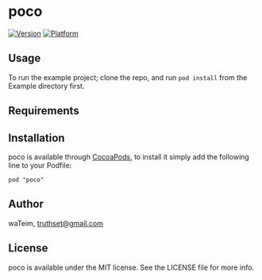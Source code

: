 # poco

[![Version](http://cocoapod-badges.herokuapp.com/v/poco/badge.png)](http://cocoadocs.org/docsets/poco)
[![Platform](http://cocoapod-badges.herokuapp.com/p/poco/badge.png)](http://cocoadocs.org/docsets/poco)

## Usage

To run the example project; clone the repo, and run `pod install` from the Example directory first.

## Requirements

## Installation

poco is available through [CocoaPods](http://cocoapods.org), to install
it simply add the following line to your Podfile:

    pod "poco"

## Author

waTeim, truthset@gmail.com

## License

poco is available under the MIT license. See the LICENSE file for more info.

